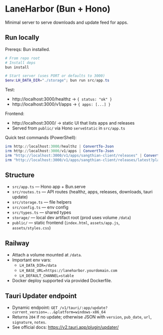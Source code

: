 # LaneHarbor (Bun + Hono)

Minimal server to serve downloads and update feed for apps.

## Run locally

Prereqs: Bun installed.

```powershell
# From repo root
# Install deps
bun install

# Start server (uses PORT or defaults to 3000)
$env:LH_DATA_DIR="./storage"; bun run src/app.ts
```

Test:
- http://localhost:3000/healthz -> `{ status: "ok" }`
- http://localhost:3000/v1/apps -> `{ apps: [...] }`

Frontend:
- http://localhost:3000/ -> static UI that lists apps and releases
- Served from `public/` via Hono `serveStatic` in `src/app.ts`

Quick test commands (PowerShell):

```powershell
irm http://localhost:3000/healthz | ConvertTo-Json
irm http://localhost:3000/v1/apps | ConvertTo-Json
irm "http://localhost:3000/v1/apps/sangthian-client/releases" | ConvertTo-Json
irm "http://localhost:3000/v1/apps/sangthian-client/releases/latest?platform=windows-x86_64" | ConvertTo-Json
```

## Structure
- `src/app.ts` — Hono app + Bun.serve
- `src/routes.ts` — API routes (healthz, apps, releases, downloads, tauri update)
- `src/storage.ts` — file helpers
- `src/config.ts` — env config
- `src/types.ts` — shared types
- `storage/` — local dev artifact root (prod uses volume `/data`)
- `public/` — static frontend (`index.html`, `assets/app.js`, `assets/styles.css`)

## Railway
- Attach a volume mounted at `/data`.
- Important env vars:
  - `LH_DATA_DIR=/data`
  - `LH_BASE_URL=https://laneharbor.yourdomain.com`
  - `LH_DEFAULT_CHANNEL=stable`
- Docker deploy supported via provided Dockerfile.

## Tauri Updater endpoint

- Dynamic endpoint: `GET /v1/tauri/:app/update?current_version=...&platform=windows-x86_64`
- Returns `204` if no update; otherwise JSON with `version`, `pub_date`, `url`, `signature`, `notes`.
- See official docs: https://v2.tauri.app/plugin/updater/
